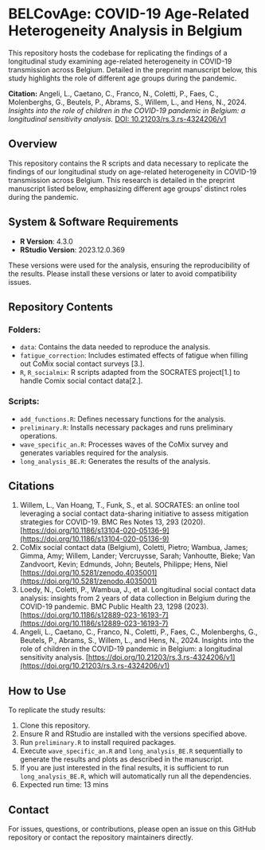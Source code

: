 # BELCovAge: COVID-19 Age-Related Heterogeneity Analysis in Belgium

This repository hosts the codebase for replicating the findings of a longitudinal study examining age-related heterogeneity in COVID-19 transmission across Belgium. Detailed in the preprint manuscript below, this study highlights the role of different age groups during the pandemic.

**Citation:**
Angeli, L., Caetano, C., Franco, N., Coletti, P., Faes, C., Molenberghs, G., Beutels, P., Abrams, S., Willem, L., and Hens, N., 2024. _Insights into the role of children in the COVID-19 pandemic in Belgium: a longitudinal sensitivity analysis._ [DOI: 10.21203/rs.3.rs-4324206/v1](https://doi.org/10.21203/rs.3.rs-4324206/v1)


## Overview
This repository contains the R scripts and data necessary to replicate the findings of our longitudinal study on age-related heterogeneity in COVID-19 transmission across Belgium. This research is detailed in the preprint manuscript listed below, emphasizing different age groups' distinct roles during the pandemic.

## System & Software Requirements
- **R Version**: 4.3.0
- **RStudio Version**: 2023.12.0.369

These versions were used for the analysis, ensuring the reproducibility of the results. Please install these versions or later to avoid compatibility issues.

## Repository Contents

### Folders:
- `data`: Contains the data needed to reproduce the analysis.
- `fatigue_correction`: Includes estimated effects of fatigue when filling out CoMix social contact surveys [3.].
- `R`, `R_socialmix`: R scripts adapted from the SOCRATES project[1.] to handle Comix social contact data[2.].

### Scripts:
- `add_functions.R`: Defines necessary functions for the analysis.
- `preliminary.R`: Installs necessary packages and runs preliminary operations.
- `wave_specific_an.R`: Processes waves of the CoMix survey and generates variables required for the analysis.
- `long_analysis_BE.R`: Generates the results of the analysis.

## Citations
1. Willem, L., Van Hoang, T., Funk, S., et al. SOCRATES: an online tool leveraging a social contact data-sharing initiative to assess mitigation strategies for COVID-19. BMC Res Notes 13, 293 (2020). [https://doi.org/10.1186/s13104-020-05136-9](https://doi.org/10.1186/s13104-020-05136-9)
2. CoMix social contact data (Belgium), Coletti, Pietro; Wambua, James; Gimma, Amy; Willem, Lander; Vercruysse, Sarah; Vanhoutte, Bieke; Van Zandvoort, Kevin; Edmunds, John; Beutels, Philippe; Hens, Niel [https://doi.org/10.5281/zenodo.4035001](https://doi.org/10.5281/zenodo.4035001)
3. Loedy, N., Coletti, P., Wambua, J., et al. Longitudinal social contact data analysis: insights from 2 years of data collection in Belgium during the COVID-19 pandemic. BMC Public Health 23, 1298 (2023). [https://doi.org/10.1186/s12889-023-16193-7](https://doi.org/10.1186/s12889-023-16193-7)
4. Angeli, L., Caetano, C., Franco, N., Coletti, P., Faes, C., Molenberghs, G., Beutels, P., Abrams, S., Willem, L., and Hens, N., 2024. Insights into the role of children in the COVID-19 pandemic in Belgium: a longitudinal sensitivity analysis. [https://doi.org/10.21203/rs.3.rs-4324206/v1](https://doi.org/10.21203/rs.3.rs-4324206/v1)

## How to Use
To replicate the study results:
1. Clone this repository.
2. Ensure R and RStudio are installed with the versions specified above.
3. Run `preliminary.R` to install required packages.
4. Execute `wave_specific_an.R` and `long_analysis_BE.R` sequentially to generate the results and plots as described in the manuscript.
5. If you are just interested in the final results, it is sufficient to run `long_analysis_BE.R`, which will automatically run all the dependencies.
6. Expected run time: 13 mins
## Contact
For issues, questions, or contributions, please open an issue on this GitHub repository or contact the repository maintainers directly.
